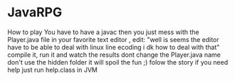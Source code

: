 # JavaRPG
How to play 
You have to have a javac then you just mess with the Player.java file in your favorite text editor , edit: "well is seems the editor have to be able to deal with linux line ecoding i dk how to deal with that"
compile it, run it and watch the results
dont change the Player.java name
don't use the hidden folder it will spoil the fun ;)
folow the story
if you need help just run help.class in JVM
